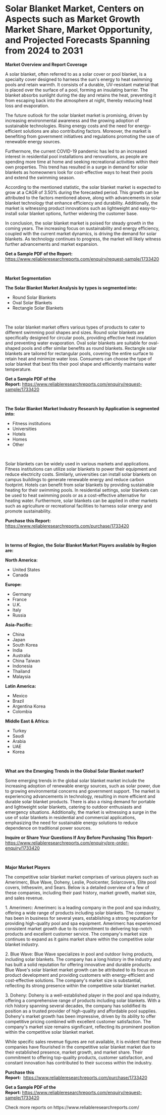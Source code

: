 <p><h1>Solar Blanket Market, Centers on Aspects such as Market Growth Market Share, Market Opportunity, and Projected Forecasts Spanning from 2024 to 2031</h1></p><p><strong>Market Overview and Report Coverage</strong></p>
<p><p>A solar blanket, often referred to as a solar cover or pool blanket, is a specialty cover designed to harness the sun's energy to heat swimming pools and retain warmth. It consists of a durable, UV-resistant material that is placed over the surface of a pool, forming an insulating barrier. The blanket absorbs sunlight during the day and retains the heat, preventing it from escaping back into the atmosphere at night, thereby reducing heat loss and evaporation.</p><p>The future outlook for the solar blanket market is promising, driven by increasing environmental awareness and the growing adoption of sustainable technologies. Rising energy costs and the need for energy-efficient solutions are also contributing factors. Moreover, the market is benefiting from government initiatives and regulations promoting the use of renewable energy sources.</p><p>Furthermore, the current COVID-19 pandemic has led to an increased interest in residential pool installations and renovations, as people are spending more time at home and seeking recreational activities within their own properties. This trend has resulted in a surge in demand for solar blankets as homeowners look for cost-effective ways to heat their pools and extend the swimming season.</p><p>According to the mentioned statistic, the solar blanket market is expected to grow at a CAGR of 3.50% during the forecasted period. This growth can be attributed to the factors mentioned above, along with advancements in solar blanket technology that enhance efficiency and durability. Additionally, the market is witnessing product innovations such as lightweight and easy-to-install solar blanket options, further widening the customer base.</p><p>In conclusion, the solar blanket market is poised for steady growth in the coming years. The increasing focus on sustainability and energy efficiency, coupled with the current market dynamics, is driving the demand for solar blankets. As technology continues to progress, the market will likely witness further advancements and market expansion.</p></p>
<p><strong>Get a Sample PDF of the Report:</strong> <a href="https://www.reliableresearchreports.com/enquiry/request-sample/1733420">https://www.reliableresearchreports.com/enquiry/request-sample/1733420</a></p>
<p>&nbsp;</p>
<p><strong>Market Segmentation</strong></p>
<p><strong>The Solar Blanket Market Analysis by types is segmented into:</strong></p>
<p><ul><li>Round Solar Blankets</li><li>Oval Solar Blankets</li><li>Rectangle Solar Blankets</li></ul></p>
<p>&nbsp;</p>
<p><p>The solar blanket market offers various types of products to cater to different swimming pool shapes and sizes. Round solar blankets are specifically designed for circular pools, providing effective heat insulation and preventing water evaporation. Oval solar blankets are suitable for oval-shaped pools and offer similar benefits as round blankets. Rectangle solar blankets are tailored for rectangular pools, covering the entire surface to retain heat and minimize water loss. Consumers can choose the type of solar blanket that best fits their pool shape and efficiently maintains water temperature.</p></p>
<p><strong>Get a Sample PDF of the Report:</strong>&nbsp;<a href="https://www.reliableresearchreports.com/enquiry/request-sample/1733420">https://www.reliableresearchreports.com/enquiry/request-sample/1733420</a></p>
<p>&nbsp;</p>
<p><strong>The Solar Blanket Market Industry Research by Application is segmented into:</strong></p>
<p><ul><li>Fitness institutions</li><li>Universities</li><li>Hotels</li><li>Homes</li><li>Other</li></ul></p>
<p>&nbsp;</p>
<p><p>Solar blankets can be widely used in various markets and applications. Fitness institutions can utilize solar blankets to power their equipment and reduce electricity costs. Similarly, universities can install solar blankets on campus buildings to generate renewable energy and reduce carbon footprint. Hotels can benefit from solar blankets by providing sustainable heating for their swimming pools. In residential settings, solar blankets can be used to heat swimming pools or as a cost-effective alternative for heating water. Furthermore, solar blankets can be applied in other markets such as agriculture or recreational facilities to harness solar energy and promote sustainability.</p></p>
<p><strong>Purchase this Report:</strong>&nbsp; <a href="https://www.reliableresearchreports.com/purchase/1733420">https://www.reliableresearchreports.com/purchase/1733420</a></p>
<p>&nbsp;</p>
<p><strong>In terms of Region, the Solar Blanket Market Players available by Region are:</strong></p>
<p>
    <p> <strong> North America: </strong>
        <ul>
            <li>United States</li>
            <li>Canada</li>
        </ul>
        </p> 
    <p> <strong> Europe: </strong>
        <ul>
            <li>Germany</li>
            <li>France</li>
            <li>U.K.</li>
            <li>Italy</li>
            <li>Russia</li>
        </ul>
        </p> 
    <p> <strong> Asia-Pacific: </strong>
        <ul>
            <li>China</li>
            <li>Japan</li>
            <li>South Korea</li>
            <li>India</li>
            <li>Australia</li>
            <li>China Taiwan</li>
            <li>Indonesia</li>
            <li>Thailand</li>
            <li>Malaysia</li>
        </ul>
        </p> 
    <p> <strong> Latin America: </strong>
        <ul>
            <li>Mexico</li>
            <li>Brazil</li>
            <li>Argentina Korea</li>
            <li>Colombia</li>
        </ul>
        </p> 
    <p> <strong> Middle East & Africa: </strong>
        <ul>
            <li>Turkey</li>
            <li>Saudi</li>
            <li>Arabia</li>
            <li>UAE</li>
            <li>Korea</li>
        </ul>
    </p>
    </p>
<p>&nbsp;</p>
<p><strong>What are the Emerging Trends in the Global Solar Blanket market?</strong></p>
<p><p>Some emerging trends in the global solar blanket market include the increasing adoption of renewable energy sources, such as solar power, due to growing environmental concerns and government support. The market is experiencing advancements in technology, resulting in more efficient and durable solar blanket products. There is also a rising demand for portable and lightweight solar blankets, catering to outdoor enthusiasts and emergency situations. Additionally, the market is witnessing a surge in the use of solar blankets in residential and commercial applications, emphasizing the need for sustainable energy solutions to reduce dependence on traditional power sources.</p></p>
<p><strong>Inquire or Share Your Questions If Any Before Purchasing This Report</strong>- <a href="https://www.reliableresearchreports.com/enquiry/pre-order-enquiry/1733420">https://www.reliableresearchreports.com/enquiry/pre-order-enquiry/1733420</a></p>
<p>&nbsp;</p>
<p><strong>Major Market Players</strong></p>
<p><p>The competitive solar blanket market comprises of various players such as Amerimerc, Blue Wave, Doheny, Leslie, Poolcenter, Solarcovers, Elite pool covers, Intheswim, and Sears. Below is a detailed overview of a few of these companies, including their past history, market growth, market size, and sales revenue.</p><p>1. Amerimerc: Amerimerc is a leading company in the pool and spa industry, offering a wide range of products including solar blankets. The company has been in business for several years, establishing a strong reputation for providing high-quality pool and spa equipment. Amerimerc has experienced consistent market growth due to its commitment to delivering top-notch products and excellent customer service. The company's market size continues to expand as it gains market share within the competitive solar blanket industry.</p><p>2. Blue Wave: Blue Wave specializes in pool and outdoor living products, including solar blankets. The company has a long history in the industry and has built a solid reputation for offering innovative and durable products. Blue Wave's solar blanket market growth can be attributed to its focus on product development and providing customers with energy-efficient and cost-effective solutions. The company's market size is substantial, reflecting its strong presence within the competitive solar blanket market.</p><p>3. Doheny: Doheny is a well-established player in the pool and spa industry, offering a comprehensive range of products including solar blankets. With a rich history spanning several decades, the company has solidified its position as a trusted provider of high-quality and affordable pool supplies. Doheny's market growth has been impressive, driven by its ability to offer competitive pricing combined with excellent customer satisfaction. The company's market size remains significant, reflecting its prominent position within the competitive solar blanket market.</p><p>While specific sales revenue figures are not available, it is evident that these companies have flourished in the competitive solar blanket market due to their established presence, market growth, and market share. Their commitment to offering top-quality products, customer satisfaction, and constant innovation has contributed to their success within the industry.</p></p>
<p><strong>Purchase this Report:</strong>&nbsp;&nbsp;<a href="https://www.reliableresearchreports.com/purchase/1733420">https://www.reliableresearchreports.com/purchase/1733420</a></p>
<p></p>
<p><strong>Get a Sample PDF of the Report:</strong>&nbsp;<a href="https://www.reliableresearchreports.com/enquiry/request-sample/1733420">https://www.reliableresearchreports.com/enquiry/request-sample/1733420</a></p>
<p>Check more reports on https://www.reliableresearchreports.com/</p>